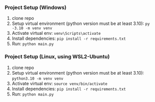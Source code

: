 ### Project Setup (Windows)

1. clone repo
2. Setup virtual environment (python version must be at least 3.10): `py -3.10 -m venv venv`
3. Activate virtual env: `venv\Scripts\activate`
4. Install dependencies: `pip install -r requirements.txt`
5. Run: `python main.py`

### Project Setup (Linux, using WSL2-Ubuntu)

1. clone repo
2. Setup virtual environment (python version must be at least 3.10): `python3.10 -m venv venv`
3. Activate virtual env: `source venv/bin/activate`
4. Install dependencies: `pip install -r requirements.txt`
5. Run: `python main.py`
